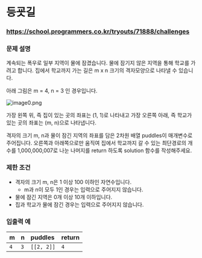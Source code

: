 # 등굣길

### https://school.programmers.co.kr/tryouts/71888/challenges

### 문제 설명

계속되는 폭우로 일부 지역이 물에 잠겼습니다. 물에 잠기지 않은 지역을 통해 학교를 가려고 합니다. 집에서 학교까지 가는 길은 m x n 크기의 격자모양으로 나타낼 수 있습니다.

아래 그림은 m = 4, n = 3 인 경우입니다.

![image0.png](https://grepp-programmers.s3.amazonaws.com/files/ybm/056f54e618/f167a3bc-e140-4fa8-a8f8-326a99e0f567.png)

가장 왼쪽 위, 즉 집이 있는 곳의 좌표는 (1, 1)로 나타내고 가장 오른쪽 아래, 즉 학교가 있는 곳의 좌표는 (m, n)으로 나타냅니다.

격자의 크기 m, n과 물이 잠긴 지역의 좌표를 담은 2차원 배열 puddles이 매개변수로 주어집니다. 오른쪽과 아래쪽으로만 움직여 집에서 학교까지 갈 수 있는 최단경로의 개수를 1,000,000,007로 나눈 나머지를 return 하도록 solution 함수를 작성해주세요.

### 제한 조건

-   격자의 크기 m, n은 1 이상 100 이하인 자연수입니다.
    -   m과 n이 모두 1인 경우는 입력으로 주어지지 않습니다.
-   물에 잠긴 지역은 0개 이상 10개 이하입니다.
-   집과 학교가 물에 잠긴 경우는 입력으로 주어지지 않습니다.

### 입출력 예

| m   | n   | puddles    | return |
| :-- | :-- | :--------- | :----- |
| `4` | `3` | `[[2, 2]]` | `4`    |
